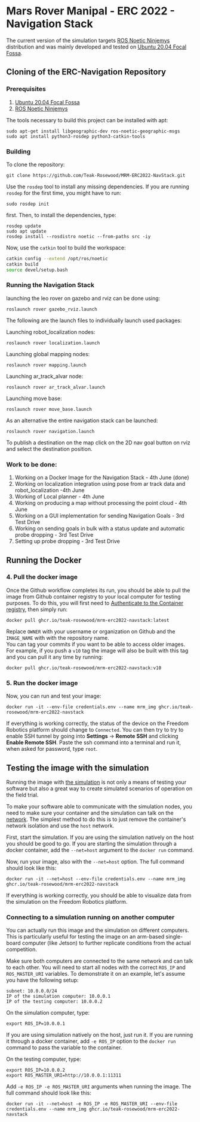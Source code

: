 # Mars Rover Manipal - ERC 2022 - Navigation Stack 

The current version of the simulation targets [ROS Noetic Ninjemys](http://wiki.ros.org/noetic/Installation/) distribution and was mainly developed and tested on [Ubuntu 20.04 Focal Fossa](https://releases.ubuntu.com/20.04/).
 
## Cloning of the ERC-Navigation Repository 
 
### Prerequisites 

1. [Ubuntu 20.04 Focal Fossa](https://releases.ubuntu.com/20.04/)
2. [ROS Noetic Ninjemys](http://wiki.ros.org/noetic/Installation/)

The tools necessary to build this project can be installed with apt:
```
sudo apt-get install libgeographic-dev ros-noetic-geographic-msgs
sudo apt install python3-rosdep python3-catkin-tools
```
 
### Building 
 
To clone the repository:
```
git clone https://github.com/Teak-Rosewood/MRM-ERC2022-NavStack.git
```
Use the `rosdep` tool to install any missing dependencies. If you are running `rosdep` for the first time, you might have to run:
```
sudo rosdep init
```
first. Then, to install the dependencies, type:
```
rosdep update
sudo apt update
rosdep install --rosdistro noetic --from-paths src -iy
```
Now, use the `catkin` tool to build the workspace:
```sh
catkin config --extend /opt/ros/noetic
catkin build
source devel/setup.bash
```

### Running the Navigation Stack 

launching the leo rover on gazebo and rviz can be done using: 
```
roslaunch rover gazebo_rviz.launch
```
The following are the launch files to individually launch used packages: 
 
Launching robot_localization nodes:
```
roslaunch rover localization.launch
```
Launching global mapping nodes:
```
roslaunch rover mapping.launch
```
Launching ar_track_alvar node:
```
roslaunch rover ar_track_alvar.launch
```
Launching move base:
```
roslaunch rover move_base.launch 
```
As an alternative the entire navigation stack can be launched:
```
roslaunch rover navigation.launch
```
To publish a destination on the map click on the 2D nav goal button on rviz and select the destination position.

### Work to be done:
 
1. Working on a Docker Image for the Navigation Stack - 4th June (done)
2. Working on localization integration using pose from ar track data and robot_localization -4th June 
3. Working of Local planner - 4th June 
4. Working on producing a map without processing the point cloud - 4th June  
5. Working on a GUI implementation for sending Navigation Goals - 3rd Test Drive 
6. Working on sending goals in bulk with a status update and automatic probe dropping - 3rd Test Drive 
7. Setting up probe dropping - 3rd Test Drive 

## Running the Docker 
 
### 4. Pull the docker image
Once the Github workflow completes its run, you should be able to pull the image from Github container registry to your local computer for testing purposes. To do this, you will first need to [Authenticate to the Container registry](https://docs.github.com/en/packages/working-with-a-github-packages-registry/working-with-the-container-registry#authenticating-to-the-container-registry), then simply run:
```
docker pull ghcr.io/teak-rosewood/mrm-erc2022-navstack:latest
```
Replace `OWNER` with your username or organization on Github and the `IMAGE_NAME` with with the repository name. \
You can tag your commits if you want to be able to access older images. For example, if you push a `v10` tag the image will also be built with this tag and you can pull it any time by running:
```
docker pull ghcr.io/teak-rosewood/mrm-erc2022-navstack:v10
```

### 5. Run the docker image
Now, you can run and test your image:
```
docker run -it --env-file credentials.env --name mrm_img ghcr.io/teak-rosewood/mrm-erc2022-navstack
```
If everything is working correctly, the status of the device on the Freedom Robotics platform should change to `Connected`. You can then try to try to enable SSH tunnel by going into **Settings** -> **Remote SSH** and clicking **Enable Remote SSH**. Paste the ssh command into a terminal and run it, when asked for password, type `root`.

## Testing the image with the simulation
Running the image with [the simulation](https://github.com/EuropeanRoverChallenge/ERC-Remote-Navigation-Sim) is not only a means of testing your software but also a great way to create simulated scenarios of operation on the field trial.

To make your software able to communicate with the simulation nodes, you need to make sure your container and the simulation can talk on the [network](https://docs.docker.com/network/). The simplest method to do this is to just remove the container's network isolation and use the `host` network.

First, start the simulation. If you are using the simulation natively on the host you should be good to go. If you are starting the simulation through a docker container, add the `--net=host` argument to the `docker run` command.

Now, run your image, also with the `--net=host` option. The full command should look like this:
```
docker run -it --net=host --env-file credentials.env --name mrm_img ghcr.io/teak-rosewood/mrm-erc2022-navstack
```

If everything is working correctly, you should be able to visualize data from the simulation on the Freedom Robotics platform.

### Connecting to a simulation running on another computer
You can actually run this image and the simulation on different computers. This is particularly useful for testing the image on an arm-based single-board computer (like Jetson) to further replicate conditions from the actual competition.

Make sure both computers are connected to the same network and can talk to each other. You will need to start all nodes with the correct `ROS_IP` and `ROS_MASTER_URI` variables. To demonstrate it on an example, let's assume you have the following setup:
```
subnet: 10.0.0.0/24
IP of the simulation computer: 10.0.0.1
IP of the testing computer: 10.0.0.2
```
On the simulation computer, type:
```
export ROS_IP=10.0.0.1
```
If you are using simulation natively on the host, just run it. If you are running it through a docker container, add `-e ROS_IP` option to the `docker run` command to pass the variable to the container.

On the testing computer, type:
```
export ROS_IP=10.0.0.2
export ROS_MASTER_URI=http://10.0.0.1:11311
```
Add `-e ROS_IP -e ROS_MASTER_URI` arguments when running the image. The full command should look like this:
```
docker run -it --net=host -e ROS_IP -e ROS_MASTER_URI --env-file credentials.env --name mrm_img ghcr.io/teak-rosewood/mrm-erc2022-navstack
```

